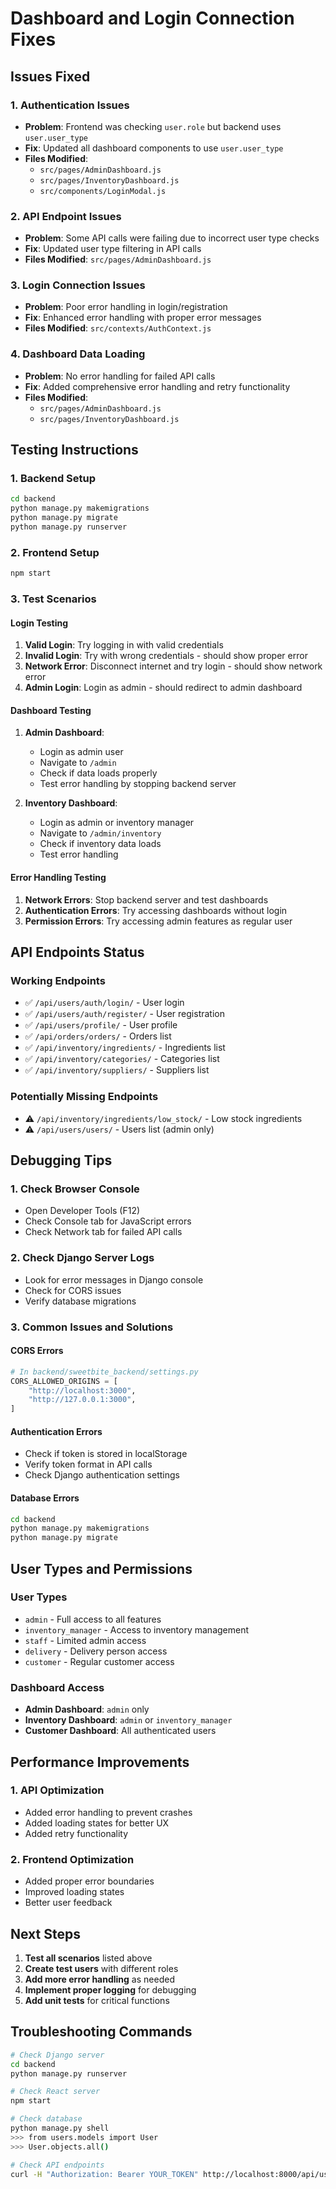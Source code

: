 # Dashboard and Login Connection Fixes

## Issues Fixed

### 1. Authentication Issues
- **Problem**: Frontend was checking `user.role` but backend uses `user.user_type`
- **Fix**: Updated all dashboard components to use `user.user_type`
- **Files Modified**: 
  - `src/pages/AdminDashboard.js`
  - `src/pages/InventoryDashboard.js`
  - `src/components/LoginModal.js`

### 2. API Endpoint Issues
- **Problem**: Some API calls were failing due to incorrect user type checks
- **Fix**: Updated user type filtering in API calls
- **Files Modified**: `src/pages/AdminDashboard.js`

### 3. Login Connection Issues
- **Problem**: Poor error handling in login/registration
- **Fix**: Enhanced error handling with proper error messages
- **Files Modified**: `src/contexts/AuthContext.js`

### 4. Dashboard Data Loading
- **Problem**: No error handling for failed API calls
- **Fix**: Added comprehensive error handling and retry functionality
- **Files Modified**: 
  - `src/pages/AdminDashboard.js`
  - `src/pages/InventoryDashboard.js`

## Testing Instructions

### 1. Backend Setup
```bash
cd backend
python manage.py makemigrations
python manage.py migrate
python manage.py runserver
```

### 2. Frontend Setup
```bash
npm start
```

### 3. Test Scenarios

#### Login Testing
1. **Valid Login**: Try logging in with valid credentials
2. **Invalid Login**: Try with wrong credentials - should show proper error
3. **Network Error**: Disconnect internet and try login - should show network error
4. **Admin Login**: Login as admin - should redirect to admin dashboard

#### Dashboard Testing
1. **Admin Dashboard**: 
   - Login as admin user
   - Navigate to `/admin`
   - Check if data loads properly
   - Test error handling by stopping backend server

2. **Inventory Dashboard**:
   - Login as admin or inventory manager
   - Navigate to `/admin/inventory`
   - Check if inventory data loads
   - Test error handling

#### Error Handling Testing
1. **Network Errors**: Stop backend server and test dashboards
2. **Authentication Errors**: Try accessing dashboards without login
3. **Permission Errors**: Try accessing admin features as regular user

## API Endpoints Status

### Working Endpoints
- ✅ `/api/users/auth/login/` - User login
- ✅ `/api/users/auth/register/` - User registration
- ✅ `/api/users/profile/` - User profile
- ✅ `/api/orders/orders/` - Orders list
- ✅ `/api/inventory/ingredients/` - Ingredients list
- ✅ `/api/inventory/categories/` - Categories list
- ✅ `/api/inventory/suppliers/` - Suppliers list

### Potentially Missing Endpoints
- ⚠️ `/api/inventory/ingredients/low_stock/` - Low stock ingredients
- ⚠️ `/api/users/users/` - Users list (admin only)

## Debugging Tips

### 1. Check Browser Console
- Open Developer Tools (F12)
- Check Console tab for JavaScript errors
- Check Network tab for failed API calls

### 2. Check Django Server Logs
- Look for error messages in Django console
- Check for CORS issues
- Verify database migrations

### 3. Common Issues and Solutions

#### CORS Errors
```python
# In backend/sweetbite_backend/settings.py
CORS_ALLOWED_ORIGINS = [
    "http://localhost:3000",
    "http://127.0.0.1:3000",
]
```

#### Authentication Errors
- Check if token is stored in localStorage
- Verify token format in API calls
- Check Django authentication settings

#### Database Errors
```bash
cd backend
python manage.py makemigrations
python manage.py migrate
```

## User Types and Permissions

### User Types
- `admin` - Full access to all features
- `inventory_manager` - Access to inventory management
- `staff` - Limited admin access
- `delivery` - Delivery person access
- `customer` - Regular customer access

### Dashboard Access
- **Admin Dashboard**: `admin` only
- **Inventory Dashboard**: `admin` or `inventory_manager`
- **Customer Dashboard**: All authenticated users

## Performance Improvements

### 1. API Optimization
- Added error handling to prevent crashes
- Added loading states for better UX
- Added retry functionality

### 2. Frontend Optimization
- Added proper error boundaries
- Improved loading states
- Better user feedback

## Next Steps

1. **Test all scenarios** listed above
2. **Create test users** with different roles
3. **Add more error handling** as needed
4. **Implement proper logging** for debugging
5. **Add unit tests** for critical functions

## Troubleshooting Commands

```bash
# Check Django server
cd backend
python manage.py runserver

# Check React server
npm start

# Check database
python manage.py shell
>>> from users.models import User
>>> User.objects.all()

# Check API endpoints
curl -H "Authorization: Bearer YOUR_TOKEN" http://localhost:8000/api/users/profile/
```
